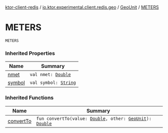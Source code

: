[ktor-client-redis](../../index.md) / [io.ktor.experimental.client.redis.geo](../index.md) / [GeoUnit](index.md) / [METERS](./-m-e-t-e-r-s.md)

# METERS

`METERS`

### Inherited Properties

| Name | Summary |
|---|---|
| [nmet](nmet.md) | `val nmet: `[`Double`](https://kotlinlang.org/api/latest/jvm/stdlib/kotlin/-double/index.html) |
| [symbol](symbol.md) | `val symbol: `[`String`](https://kotlinlang.org/api/latest/jvm/stdlib/kotlin/-string/index.html) |

### Inherited Functions

| Name | Summary |
|---|---|
| [convertTo](convert-to.md) | `fun convertTo(value: `[`Double`](https://kotlinlang.org/api/latest/jvm/stdlib/kotlin/-double/index.html)`, other: `[`GeoUnit`](index.md)`): `[`Double`](https://kotlinlang.org/api/latest/jvm/stdlib/kotlin/-double/index.html) |
